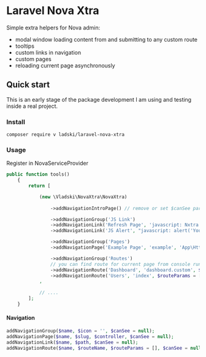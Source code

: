 # Laravel Nova Xtra
Simple extra helpers for Nova admin:
- modal window loading content from and submitting to any custom route 
- tooltips 
- custom links in navigation
- custom pages
- reloading current page asynchronously

## Quick start

This is an early stage of the package development I am using and testing inside a real project.

### Install

```
composer require v ladski/laravel-nova-xtra
```

### Usage

Register in NovaServiceProvider

```php
public function tools()
    {
        return [

            (new \Vladski\NovaXtra\NovaXtra)
            
                ->addNavigationIntroPage() // remove or set $canSee param to limit only to e.g. developer

                ->addNavigationGroup('JS Link')
                ->addNavigationLink('Refresh Page', 'javascript: Nxtra.reloadCurrent();')
                ->addNavigationLink('JS Alert', "javascript: alert('You clicked JS Alert link');")

                ->addNavigationGroup('Pages')
                ->addNavigationPage('Example Page', 'example', 'App\Http\Controllers\ExamplePageController@index')

                ->addNavigationGroup('Routes')
                // you can find route for current page from console running: Nova.app.$route;
                ->addNavigationRoute('Dashboard', 'dashboard.custom', $routeParams = ['name' => 'main'])
                ->addNavigationRoute('Users', 'index', $routeParams = ['resourceName' => 'users'])
            ,
            
            // ....
        ];
    }
```

#### Navigation

```php
addNavigationGroup($name, $icon = '', $canSee = null);
addNavigationPage($name, $slug, $controller, $canSee = null);
addNavigationLink($name, $path, $canSee = null);
addNavigationRoute($name, $routeName, $routeParams = [], $canSee = null);
```
